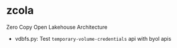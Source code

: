 # zcola
Zero Copy Open Lakehouse Architecture

- vdbfs.py: Test `temporary-volume-credentials` api with byol apis
